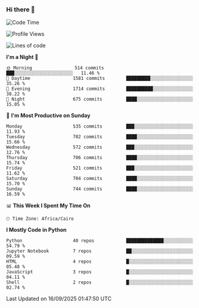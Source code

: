 ### Hi there 👋

<!--
**AMR-KELEG/AMR-KELEG** is a ✨ _special_ ✨ repository because its `README.md` (this file) appears on your GitHub profile.

Here are some ideas to get you started:

- 🔭 I’m currently working on ...
- 🌱 I’m currently learning ...
- 👯 I’m looking to collaborate on ...
- 🤔 I’m looking for help with ...
- 💬 Ask me about ...
- 📫 How to reach me: ...
- 😄 Pronouns: ...
- ⚡ Fun fact: ...
-->

<!--START_SECTION:waka-->
![Code Time](http://img.shields.io/badge/Code%20Time-0%20secs-blue)

![Profile Views](http://img.shields.io/badge/Profile%20Views-0-blue)

![Lines of code](https://img.shields.io/badge/From%20Hello%20World%20I%27ve%20Written-25.7%20million%20lines%20of%20code-blue)

**I'm a Night 🦉** 

```text
🌞 Morning                514 commits         ███░░░░░░░░░░░░░░░░░░░░░░   11.46 % 
🌆 Daytime                1581 commits        █████████░░░░░░░░░░░░░░░░   35.26 % 
🌃 Evening                1714 commits        ██████████░░░░░░░░░░░░░░░   38.22 % 
🌙 Night                  675 commits         ████░░░░░░░░░░░░░░░░░░░░░   15.05 % 
```
📅 **I'm Most Productive on Sunday** 

```text
Monday                   535 commits         ███░░░░░░░░░░░░░░░░░░░░░░   11.93 % 
Tuesday                  702 commits         ████░░░░░░░░░░░░░░░░░░░░░   15.66 % 
Wednesday                572 commits         ███░░░░░░░░░░░░░░░░░░░░░░   12.76 % 
Thursday                 706 commits         ████░░░░░░░░░░░░░░░░░░░░░   15.74 % 
Friday                   521 commits         ███░░░░░░░░░░░░░░░░░░░░░░   11.62 % 
Saturday                 704 commits         ████░░░░░░░░░░░░░░░░░░░░░   15.70 % 
Sunday                   744 commits         ████░░░░░░░░░░░░░░░░░░░░░   16.59 % 
```


📊 **This Week I Spent My Time On** 

```text
🕑︎ Time Zone: Africa/Cairo
```

**I Mostly Code in Python** 

```text
Python                   40 repos            ██████████████░░░░░░░░░░░   54.79 % 
Jupyter Notebook         7 repos             ██░░░░░░░░░░░░░░░░░░░░░░░   09.59 % 
HTML                     4 repos             █░░░░░░░░░░░░░░░░░░░░░░░░   05.48 % 
JavaScript               3 repos             █░░░░░░░░░░░░░░░░░░░░░░░░   04.11 % 
Shell                    2 repos             █░░░░░░░░░░░░░░░░░░░░░░░░   02.74 % 
```




 Last Updated on 16/09/2025 01:47:50 UTC
<!--END_SECTION:waka-->
